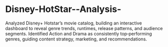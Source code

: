 # Disney-HotStar--Analysis-
Analyzed Disney+ Hotstar’s movie catalog, building an interactive dashboard to reveal genre trends, runtimes, release patterns, and audience segments. Identified Action and Drama as consistently top‑performing genres, guiding content strategy, marketing, and recommendations.
